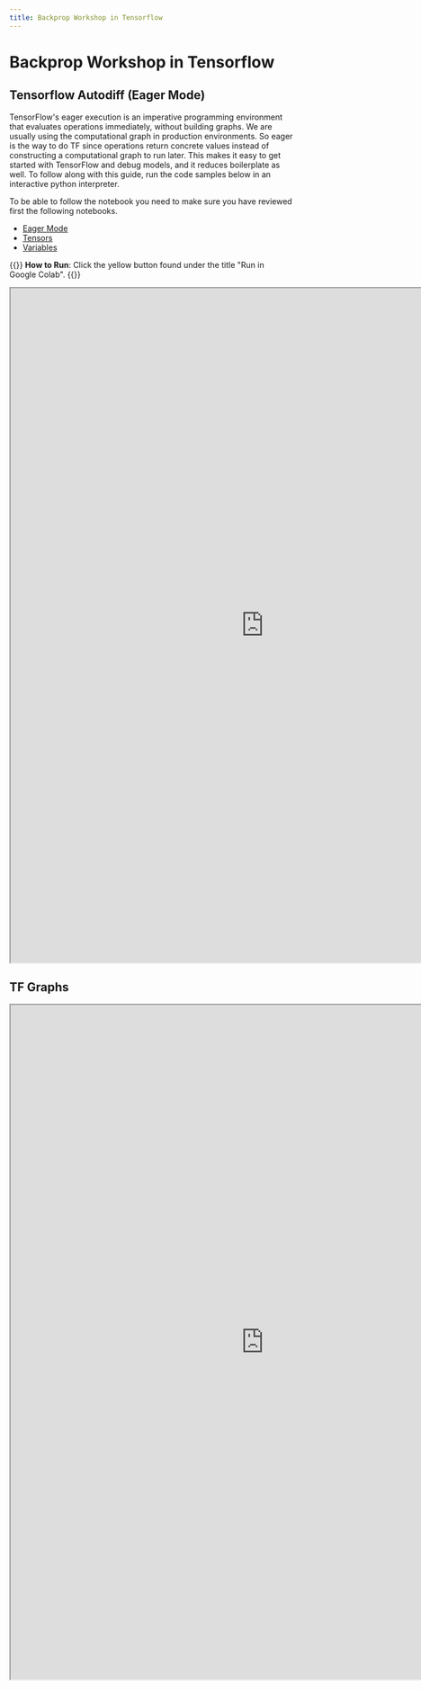 ```yaml
---
title: Backprop Workshop in Tensorflow
---
```


# Backprop Workshop in Tensorflow

## Tensorflow Autodiff (Eager Mode)

TensorFlow's eager execution is an imperative programming environment that evaluates operations immediately, without building graphs. We are usually using the computational graph in production environments. So eager is the way to do TF since operations return concrete values instead of constructing a computational graph to run later. This makes it easy to get started with TensorFlow and debug models, and it reduces boilerplate as well. To follow along with this guide, run the code samples below in an interactive python interpreter. 

To be able to follow the notebook you need to make sure you have reviewed first the following notebooks. 

* [Eager Mode](https://www.tensorflow.org/guide/eager)
* [Tensors](https://www.tensorflow.org/guide/tensor)
* [Variables](https://www.tensorflow.org/guide/variable)

{{<hint warning>}}
**How to Run**: Click the yellow button found under the title "Run in Google Colab". 
{{</hint>}}

<iframe src="https://nbviewer.jupyter.org/github/tensorflow/docs/blob/master/site/en/guide/autodiff.ipynb" width="900" height="1200"></iframe>

## TF Graphs

<iframe src="https://nbviewer.jupyter.org/github/tensorflow/docs/blob/master/site/en/guide/intro_to_graphs.ipynb" width="900" height="1200"></iframe>